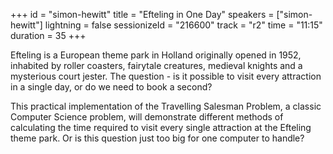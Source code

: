 +++
id = "simon-hewitt"
title = "Efteling in One Day"
speakers = ["simon-hewitt"]
lightning = false
sessionizeId = "216600"
track = "r2"
time = "11:15"
duration = 35
+++

Efteling is a European theme park in Holland originally opened in 1952, inhabited by roller coasters, fairytale creatures, medieval knights and a mysterious court jester. The question - is it possible to visit every attraction in a single day, or do we need to book a second?  

This practical implementation of the Travelling Salesman Problem, a classic Computer Science problem, will demonstrate different methods of calculating the time required to visit every single attraction at the Efteling theme park. Or is this question just too big for one computer to handle?